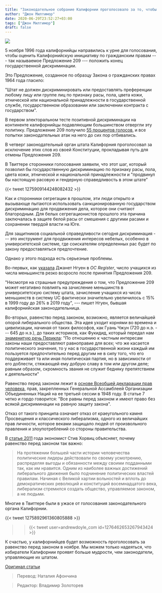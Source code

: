 ```yaml
---
title: "Законодательное собрание Калифорнии проголосовало за то, чтобы исключить из конституции запрет на государственную дискриминацию"
author: "Джон Милтимор"
date: 2020-06-29T23:52:27+03:00
tags: ["Джон Милтимор"]
draft: false
---
```

![](https://fee.org/media/37755/capital-building-in-sacramento-california_800.jpg?anchor=center&mode=crop&width=400&rnd=132376474600000000)


5 ноября 1996 года калифорнийцы направились к урне для голосования, чтобы оценить Калифорнийскую инициативу по гражданским правам --- так называемое Предложение 209 --- положить конец государственной дискриминации.
 <!--more-->
Это Предложение, созданное по образцу Закона о гражданских правах 1964 года гласило:

"Штат не должен дискриминировать или предоставлять преференции любому лицу или группе лиц по признаку расы, пола, цвета кожи, этнической или национальной принадлежности в государственной службе, государственном образовании или заключении контракта с государством".

В первом электоральном тесте позитивной дискриминации на континенте калифорнийцы подавляющим большинством отвергли эту политику. Предложение 209 получило [55 процентов голосов](https://en.wikipedia.org/wiki/1996_California_Proposition_209), и все попытки законодательных атак на него до сих пор отбивались.

В четверг законодательный орган штата Калифорния проголосовал за исключение этих слов из своей Конституции, прокладывая путь для отмены Предложения 209.

В Твиттере сторонники голосования заявили, что этот шаг, который позволил бы государственную дискриминацию по признаку расы, пола, цвета кожи, этнической и национальной принадлежности и "продвинул бы настоящую расовую и гендерную справедливость в этом штате"

{{< tweet 1275909144248082432 >}}


Как и сторонники сегрегации в прошлом, эти люди открыто и вызывающе пытаются использовать санкционированную государством дискриминацию для продвижения дела, которое они считают благородным. Для белых сегрегационистов прошлого эта причина заключалась в защите белой расы от смешения с другими расами и сохранении твердой власти на Юге.

Для защитников социальной справедливости сегодня дискриминация --- это инструмент для продвижения интересов небелых, особенно в университетской системе, где соискателям определенных рас будет по закону предоставляться предпочтение.

Однако у этого подхода есть серьезные проблемы.

Во-первых, как [указала](https://www.ocregister.com/2020/06/23/california-legislature-moves-to-allow-discrimination-in-higher-education-janet-nguyen/) Джанет Нгуен в _OC Register_, число учащихся из числа меньшинств резко возросло после принятия Предложения 209.

"Несмотря на страшные предупреждения о том, что Предложение 209 может негативно повлиять на зачисление меньшинств в университетскую систему штата, зачисление учащихся из числа меньшинств в систему UC фактически значительно увеличилось с 15% в 1999 году до 26% в 2019 году", --- пишет Нгуен, бывшая калифорнийская законодательница.

Во-вторых, равенство перед законом, возможно, является величайшей опорой либерального общества. Эта идея уходит корнями во времена и цивилизации, начиная от таких философов, как Гуань Чжун (720 до н.э. --- 645 до н.э.), до таких историков, как Фукидид, который передал нам [знаменитую речь Перикла](http://www.wright.edu/~christopher.oldstone-moore/pericles.htm): "По отношению к частным интересам законы  наши  предоставляют  равноправие  для  всех;  что   же   касается политического  значения,  то  у  нас  в  государственной  жизни  каждый   им пользуется предпочтительно перед другим не в силу того, что его поддерживает та или иная политическая партия, но в зависимости от его доблести, стяжающей ему добрую славу в том или другом деле; равным образом, скромность звания не служит бедняку препятствием к деятельности"

Равенство перед законом лежит в [основе Всеобщей декларации прав человека](https://www.un.org/en/universal-declaration-human-rights/), прав, закрепленных Генеральной Ассамблеей Организации Объединенных Наций на ее третьей сессии в 1948 году. В статье 7 четко и гордо говорится: "Все равны перед законом и имеют право без всякой дискриминации на равную защиту закона".

Отказ от такого принципа означает отказ от краеугольного камня Просвещения и классического либерализма, одного из величайших прав личности, которое веками защищало людей от произвольного правления и злоупотреблений со стороны правительства.

В [статье 2011](https://fee.org/articles/the-other-principle-of-classical-liberalism/) года экономист Стив Хорвиц объясняет, почему равенство перед законом так важно:

> На протяжении большей части истории человечества политические лидеры действовали по своему усмотрению, распределяя выгоды и обязанности между своими подданными так, как им нравится. Одним из
наиболее важных достижений либерального движения было подчинение политических властей правилам. Начиная с Великой хартии вольностей и вплоть до демократических революций и конституций восемнадцатого века, либерализм стремился создать общество, управляемое законом, а не людьми.

Многие в Твиттере были в ужасе от голосования законодательного органа Калифорнии.

{{< tweet 1275892961360805888 >}}

>> {{< tweet user=andrewdoyle_com id=1276462653267943424 >}}

К счастью, у калифорнийцев будет возможность проголосовать за равенство перед законом в ноябре. Мы можем только надеяться, что избиратели Калифорнии проявят больше мудрости, чем законодатели, управляющие их штатом.

[Оригинал статьи](https://fee.org/articles/california-legislature-votes-to-strike-the-state-shall-not-discriminate-from-constitution-opening-the-door-to-legalized-discrimination/)

> Перевод: Наталия Афончина

> Редактор: Владимир Золоторев

